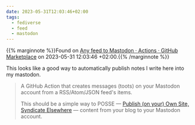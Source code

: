 ```yaml
---
date: 2023-05-31T12:03:46+02:00
tags:
  - fediverse
  - feed
  - mastodon
---
```

{{% marginnote %}}Found on [Any feed to Mastodon · Actions · GitHub Marketplace](https://web.archive.org/web/20230531120346/https://github.com/marketplace/actions/any-feed-to-mastodon) on 2023-05-31 12:03:46 +02:00.{{% /marginnote %}}

This looks like a good way to automatically publish notes I write here into my mastodon.

> A GitHub Action that creates messages (toots) on your Mastodon account from a RSS/Atom/JSON feed's items.
> 
> This should be a simple way to POSSE — [Publish (on your) Own Site, Syndicate Elsewhere](https://indieweb.org/POSSE) — content from your blog to your Mastodon account.